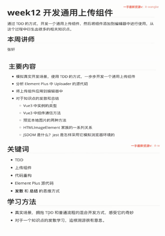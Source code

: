 ![](image/00-导学/1645077397335.png)

![](image/00-导学/1645077414528.png)

![](image/00-导学/1645077431112.png)
